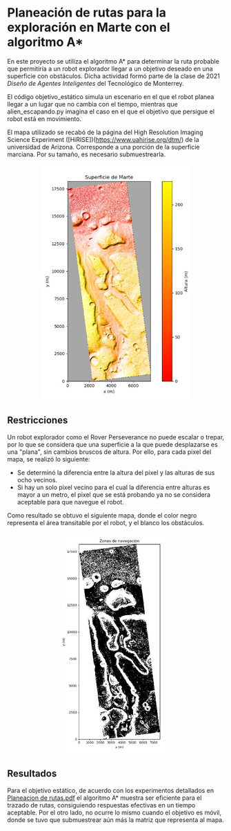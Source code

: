# Planeación de rutas para la exploración en Marte con el algoritmo A*

En este proyecto se utiliza el algoritmo A* para determinar la ruta probable que permitiría a un robot explorador llegar a un objetivo deseado en una superficie con obstáculos. Dicha actividad formó parte de la clase de 2021 *Diseño de Agentes Inteligentes* del Tecnológico de Monterrey.

El código objetivo_estático simula un escenario en el que el robot planea llegar a un lugar que no cambia con el tiempo, mientras que alien_escapando.py imagina el caso en el que el objetivo que persigue el robot está en movimiento. 

El mapa utilizado se recabó de la página del High Resolution Imaging Science Experiment ([HiRISE])(https://www.uahirise.org/dtm/) de la universidad de Arizona. Corresponde a una porción de la superficie marciana. Por su tamaño, es necesario submuestrearla.

<p align="center">
  <img src="https://github.com/ShoyChoy/planeacion-ruta-a-marte/blob/main/mapa_marte.jpg" />
</p>

## Restricciones 

Un robot explorador como el Rover Perseverance no puede escalar o trepar, por lo que se considera que una superficie a la que puede desplazarse es una "plana", sin cambios bruscos de altura. Por ello, para cada pixel del mapa, se realizó lo siguiente:

* Se determinó la diferencia entre la altura del pixel y las alturas de sus ocho vecinos. 
* Si hay un solo pixel vecino para el cual la diferencia entre alturas es mayor a un metro, el pixel que se está probando ya no se considera aceptable para que navegue el robot.

Como resultado se obtuvo el siguiente mapa, donde el color negro representa el área transitable por el robot, y el blanco los obstáculos.

<p align="center">
  <img src="https://github.com/ShoyChoy/planeacion-ruta-a-marte/blob/main/zona%20navegable.jpg" />
</p>

## Resultados

Para el objetivo estático, de acuerdo con los experimentos detallados en [Planeacion de rutas.pdf](https://github.com/ShoyChoy/planeacion-ruta-a-marte/blob/main/Planeaci%C3%B3n%20de%20rutas.pdf) el algoritmo A* muestra ser eficiente para el trazado de rutas, consiguiendo respuestas efectivas en un tiempo aceptable. Por el otro lado, no ocurre lo mismo cuando el objetivo es móvil, donde se tuvo que submuestrear aún más la matriz que representa al mapa.



